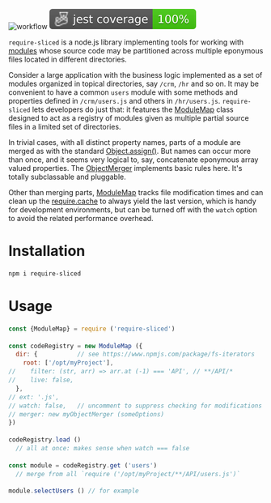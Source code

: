 ![workflow](https://github.com/do-/node-require-sliced/actions/workflows/main.yml/badge.svg)
![Jest coverage](./badges/coverage-jest%20coverage.svg)

`require-sliced` is a node.js library implementing tools for working with [modules](https://nodejs.org/api/modules.html) whose source code may be partitioned across multiple eponymous files located in different directories.

Consider a large application with the business logic implemented as a set of modules organized in topical directories, say `/crm`, `/hr` and so on. It may be convenient to have a common `users` module with some methods and properties defined in `/crm/users.js` and others in `/hr/users.js`. `require-sliced` lets developers do just that: it features the [ModuleMap](https://github.com/do-/node-require-sliced/wiki/ModuleMap) class designed to act as a registry of modules given as multiple partial source files in a limited set of directories.

In trivial cases, with all distinct property names, parts of a module are merged as with the standard [Object.assign()](https://developer.mozilla.org/en-US/docs/Web/JavaScript/Reference/Global_Objects/Object/assign). But names can occur more than once, and it seems very logical to, say, concatenate eponymous array valued properties. The [ObjectMerger](https://github.com/do-/node-require-sliced/wiki/ObjectMerger) implements basic rules here. It's totally subclassable and pluggable.

Other than merging parts, [ModuleMap](https://github.com/do-/node-require-sliced/wiki/ModuleMap) tracks file modification times and can clean up the [require.cache](https://nodejs.org/api/modules.html#requirecache) to always yield the last version, which is handy for development environments, but can be turned off with the `watch` option to avoid the related performance overhead.

# Installation
```sh
npm i require-sliced
```

# Usage
```js
const {ModuleMap} = require ('require-sliced')

const codeRegistry = new ModuleMap ({
  dir: {           // see https://www.npmjs.com/package/fs-iterators
    root: ['/opt/myProject'], 
//    filter: (str, arr) => arr.at (-1) === 'API', // **/API/*
//    live: false,
  },
// ext: '.js',
// watch: false,   // uncomment to suppress checking for modifications
// merger: new myObjectMerger (someOptions)
})

codeRegistry.load () 
  // all at once: makes sense when watch === false

const module = codeRegistry.get ('users') 
  // merge from all `require ('/opt/myProject/**/API/users.js')`

module.selectUsers () // for example
```
